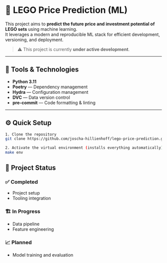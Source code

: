 # 🧱 LEGO Price Prediction (ML)

This project aims to **predict the future price and investment potential of LEGO sets** using machine learning.  
It leverages a modern and reproducible ML stack for efficient development, versioning, and deployment.

> ⚠️ This project is currently **under active development**.

---

## 🧰 Tools & Technologies

- **Python 3.11**  
- **Poetry** — Dependency management  
- **Hydra** — Configuration management  
- **DVC** — Data version control  
- **pre-commit** — Code formatting & linting  

---

## ⚙️ Quick Setup

```bash
1. Clone the repository
git clone https://github.com/joscha-hillienhoff/lego-price-prediction.git

2. Activate the virtual environment (installs everything automatically)
make env

```

## 🚧 Project Status

### ✅ Completed
- Project setup  
- Tooling integration  

### 🏗️ In Progress
- Data pipeline  
- Feature engineering  

### 📈 Planned
- Model training and evaluation

